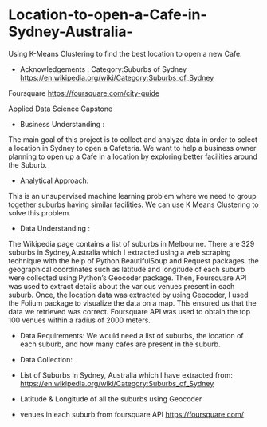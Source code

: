 # Location-to-open-a-Cafe-in-Sydney-Australia-
Using K-Means Clustering to find the best location to open a new Cafe. 

- Acknowledgements : 
Category:Suburbs of Sydney 
https://en.wikipedia.org/wiki/Category:Suburbs_of_Sydney

Foursquare
https://foursquare.com/city-guide

Applied Data Science Capstone


- Business Understanding :

The main goal of this project is to collect and analyze data in order to select a location in Sydney to open a Cafeteria. 
We want to help a business owner planning to open up a Cafe in a location by exploring better facilities around the Suburb.


- Analytical Approach:

This is an unsupervised machine learning problem where we need to group together suburbs having similar facilities. 
We can use K Means Clustering to solve this problem.


- Data Understanding :

The Wikipedia page contains a list of suburbs in Melbourne. There are 329 suburbs in Sydney,Australia which I extracted using a web scraping technique with the help of Python BeautifulSoup and Request packages.
the geographical coordinates such as latitude and longitude of each suburb were collected using Python’s Geocoder package.
Then, Foursquare API was used to extract details about the various venues present in each suburb.
Once, the location data was extracted by using Geocoder, I used the Folium package to visualize the data on a map. This ensured us that the data we retrieved was correct. Foursquare API was used to obtain the top 100 venues within a radius of 2000 meters.

- Data Requirements:
We would need a list of suburbs, the location of each suburb, and how many cafes are present in the suburb.

- Data Collection:

- List of Suburbs in Sydney, Australia which I have extracted from: https://en.wikipedia.org/wiki/Category:Suburbs_of_Sydney
- Latitude & Longitude of all the suburbs using Geocoder
- venues in each suburb from foursquare API https://foursquare.com/





